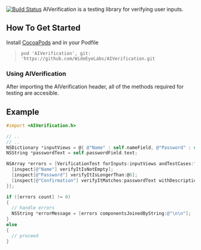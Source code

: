 [![Build
Status](https://travis-ci.org/WideEyeLabs/AIVerification.png)](https://travis-ci.org/WideEyeLabs/AIVerification)
AIVerification is a testing library for verifying user inputs.

## How To Get Started

Install [CocoaPods](http://github.com/CocoaPods/CocoaPods) and in your Podfile
>`pod 'AIVerification', git: 'https://github.com/WideEyeLabs/AIVerification.git`

### Using AIVerification

After importing the AIVerification header, all of the methods required
for testing are accesible.

## Example

```objective-c
#import <AIVerification.h>

// ..
// ..
NSDictionary *inputViews = @{ @"Name" : self.nameField, @"Password" : self.passwordField, @"Confirmation" : self.confirmationField };
NSString *passwordText = self.passwordField.text;

NSArray *errors = [VerificationTest forInputs:inputViews andTestCases:^(VerificationTest *inspect) {
  [inspect[@"Name"] verifyItIsNotEmpty];
  [inspect[@"Password"] verifyItIsLongerThan:@6];
  [inspect[@"Confirmation"] verifyItMatches:passwordText withDescription:@"Password Field"];
}];

if ([errors count] != 0)
{
  // handle errors
  NSString *errorMessage = [errors componentsJoinedByString:@"\n\n"];
}
else
{
  // proceed
}
```


